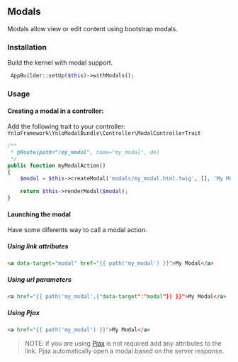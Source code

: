 ## Modals

Modals allow view or edit content using bootstrap modals.

### Installation

Build the kernel with modal support.

````php
 AppBuilder::setUp($this)->withModals();
```` 

### Usage

#### Creating a modal in a controller:

Add the following trait to your controller: `YnloFramework\YnloModalBundle\Controller\ModalControllerTrait`

````php
/**
 * @Route(path="/my_modal", name="my_modal", de)
 */
public function myModalAction()
{
    $modal = $this->createModal('modals/my_modal.html.twig', [], 'My Modal');

    return $this->renderModal($modal);
}
````

#### Launching the modal

Have some diferents way to call a modal action.

##### Using link attributes

````html
<a data-target="modal" href="{{ path('my_modal') }}">My Modal</a>
````

##### Using url parameters

````html
<a href="{{ path('my_modal',{"data-target":"modal"}) }}">My Modal</a>
````

##### Using Pjax

````html
<a href="{{ path('my_modal') }}">My Modal</a>
````

> NOTE: if you are using [Pjax](../pjax/README.md) is not required add any attributes to the link. Pjax automatically open a modal based on the server response.